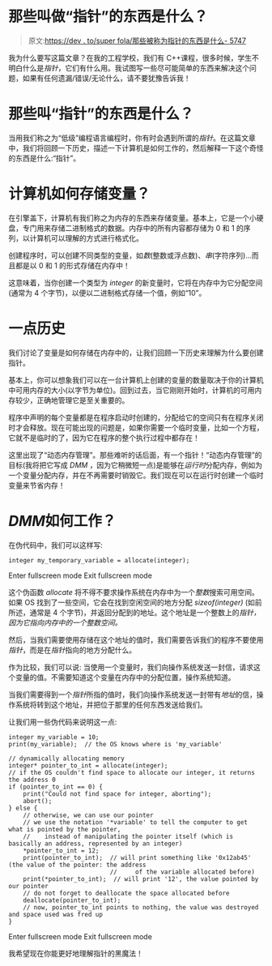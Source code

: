 # 那些叫做“指针”的东西是什么？

> 原文:[https://dev . to/super fola/那些被称为指针的东西是什么- 5747](https://dev.to/superfola/what-are-those-things-called-pointers--5747)

我为什么要写这篇文章？在我的工程学校，我们有 C++课程，很多时候，学生不明白什么是*指针*，它们有什么用。我试图写一些尽可能简单的东西来解决这个问题，如果有任何遗漏/错误/无论什么，请不要犹豫告诉我！

# 那些叫“指针”的东西是什么？

当用我们称之为“低级”编程语言编程时，你有时会遇到所谓的*指针*。在这篇文章中，我们将回顾一下历史，描述一下计算机是如何工作的，然后解释一下这个奇怪的东西是什么:“指针”。

# 计算机如何存储变量？

在引擎盖下，计算机有我们称之为内存的东西来存储变量。基本上，它是一个小硬盘，专门用来存储二进制格式的数据。内存中的所有内容都存储为 0 和 1 的序列，以计算机可以理解的方式进行格式化。

创建程序时，可以创建不同类型的变量，如*数*(整数或浮点数)、*串*(字符序列)...而且都是以 0 和 1 的形式存储在内存中！

这意味着，当你创建一个类型为 *integer* 的新变量时，它将在内存中为它分配空间(通常为 4 个字节)，以便以二进制格式存储一个值，例如“10”。

# 一点历史

我们讨论了变量是如何存储在内存中的，让我们回顾一下历史来理解为什么要创建指针。

基本上，你可以想象我们可以在一台计算机上创建的变量的数量取决于你的计算机中可用内存的大小(以字节为单位)。回到过去，当它刚刚开始时，计算机的可用内存较少，正确地管理它是至关重要的。

程序中声明的每个变量都是在程序启动时创建的，分配给它的空间只有在程序关闭时才会释放。现在可能出现的问题是，如果你需要一个临时变量，比如一个方程，它就不是临时的了，因为它在程序的整个执行过程中都存在！

这里出现了“动态内存管理”。那些难听的话后面，有一个指针！“动态内存管理”的目标(我将把它写成 *DMM* ，因为它稍微短一点)是能够在*运行时*分配内存，例如为一个变量分配内存，并在不再需要时销毁它。我们现在可以在运行时创建一个临时变量来节省内存！

# *DMM*如何工作？

在伪代码中，我们可以这样写:

```
integer my_temporary_variable = allocate(integer); 
```

Enter fullscreen mode Exit fullscreen mode

这个伪函数 *allocate* 将不得不要求操作系统在内存中为一个*整数*搜索可用空间。如果 OS 找到了一些空间，它会在找到空闲空间的地方分配 *sizeof(integer)* (如前所述，通常是 4 个字节)，并返回分配到的地址。这个地址是一个整数上的*指针，因为它指向内存中的一个整数空间。*

然后，当我们需要使用存储在这个地址的值时，我们需要告诉我们的程序不要使用*指针*，而是在*指针*指向的地方分配什么。

作为比较，我们可以说:
当使用一个变量时，我们向操作系统发送一封信，请求这个变量的值。不需要知道这个变量在内存中的分配位置，操作系统知道。

当我们需要得到一个*指针*所指的值时，我们向操作系统发送一封带有*地址*的信，操作系统将转到这个地址，并把位于那里的任何东西发送给我们。

让我们用一些伪代码来说明这一点:

```
integer my_variable = 10;
print(my_variable);  // the OS knows where is 'my_variable'

// dynamically allocating memory
integer* pointer_to_int = allocate(integer);
// if the OS couldn't find space to allocate our integer, it returns the address 0
if (pointer_to_int == 0) {
    print("Could not find space for integer, aborting");
    abort();
} else {
    // otherwise, we can use our pointer
    // we use the notation '*variable' to tell the computer to get what is pointed by the pointer,
    //    instead of manipulating the pointer itself (which is basically an address, represented by an integer)
    *pointer_to_int = 12;
    print(pointer_to_int);  // will print something like '0x12ab45' (the value of the pointer: the address
                            //     of the variable allocated before)
    print(*pointer_to_int);  // will print '12', the value pointed by our pointer
    // do not forget to deallocate the space allocated before
    deallocate(pointer_to_int);
    // now, pointer_to_int points to nothing, the value was destroyed and space used was fred up
} 
```

Enter fullscreen mode Exit fullscreen mode

我希望现在你能更好地理解指针的黑魔法！